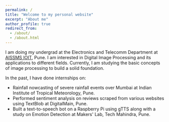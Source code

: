 ```yaml
---
permalink: /
title: "Welcome to my personal website"
excerpt: "About me"
author_profile: true
redirect_from: 
  - /about/
  - /about.html
---
```


I am doing my undergrad at the Electronics and Telecomm Department at [AISSMS IOIT](https://aissmsioit.org/), Pune. I am interested in Digital Image Processing and its applications to different fields.
Currently, I am studying the basic concepts of image processing to build a solid foundation.

In the past, I have done internships on:
* Rainfall nowcasting of severe rainfall events over Mumbai at Indian Institute of Tropical Meteorology, Pune.
* Performed sentiment analysis on reviews scraped from various websites using TextBlob at DigitalMain, Pune.
* Built a text-to-speech bot on a Raspberry Pi using gTTS along with a study on Emotion Detection at Makers' Lab, Tech Mahindra, Pune.  


